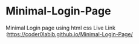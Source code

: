 # Minimal-Login-Page
Minimal Login page using html css
Live Link :https://coder0labib.github.io/Minimal-Login-Page/
